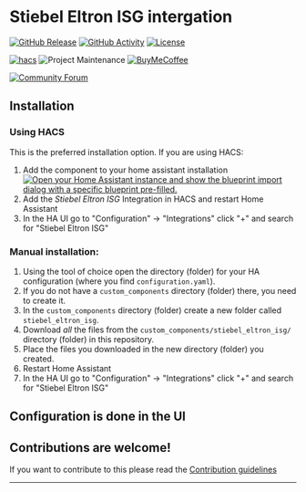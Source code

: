 # Stiebel Eltron ISG intergation

[![GitHub Release][releases-shield]][releases]
[![GitHub Activity][commits-shield]][commits]
[![License][license-shield]](LICENSE)

[![hacs][hacsbadge]][hacs]
![Project Maintenance][maintenance-shield]
[![BuyMeCoffee][buymecoffeebadge]][buymecoffee]

[![Community Forum][forum-shield]][forum]


## Installation

### Using HACS



This is the preferred installation option. If you are using HACS:
1. Add the component to your home assistant installation [![Open your Home Assistant instance and show the blueprint import dialog with a specific blueprint pre-filled.](https://my.home-assistant.io/badges/hacs_repository.svg)](https://my.home-assistant.io/redirect/hacs_repository/?owner=pail23&repository=stiebel_eltron_isg_component&category=integration)
2. Add the _Stiebel Eltron ISG_ Integration in HACS and restart Home Assistant
3. In the HA UI go to "Configuration" -> "Integrations" click "+" and search for "Stiebel Eltron ISG"

### Manual installation:

1. Using the tool of choice open the directory (folder) for your HA configuration (where you find `configuration.yaml`).
2. If you do not have a `custom_components` directory (folder) there, you need to create it.
3. In the `custom_components` directory (folder) create a new folder called `stiebel_eltron_isg`.
4. Download _all_ the files from the `custom_components/stiebel_eltron_isg/` directory (folder) in this repository.
5. Place the files you downloaded in the new directory (folder) you created.
6. Restart Home Assistant
7. In the HA UI go to "Configuration" -> "Integrations" click "+" and search for "Stiebel Eltron ISG"




## Configuration is done in the UI

<!---->

## Contributions are welcome!

If you want to contribute to this please read the [Contribution guidelines](CONTRIBUTING.md)

***

[stiebel_eltron_isg]: https://github.com/pail23/stiebel_eltron_isg
[buymecoffee]: https://www.buymeacoffee.com/pail23
[buymecoffeebadge]: https://img.shields.io/badge/buy%20me%20a%20coffee-donate-yellow.svg
[commits-shield]: https://img.shields.io/github/commit-activity/y/pail23/stiebel_eltron_isg_component
[commits]: https://github.com/pail23/stiebel_eltron_isg/commits/master
[hacs]: https://github.com/hacs
[hacsbadge]: https://img.shields.io/badge/HACS-Default-orange
[forum-shield]: https://img.shields.io/badge/community-forum-brightgreen
[forum]: https://community.home-assistant.io/
[license-shield]: https://img.shields.io/github/license/pail23/stiebel_eltron_isg_component
[maintenance-shield]: https://img.shields.io/badge/maintainer-Paul%20Frank-green
[releases-shield]: https://img.shields.io/github/v/release/pail23/stiebel_eltron_isg_component
[releases]: https://github.com/pail23/stiebel_eltron_isg/releases

